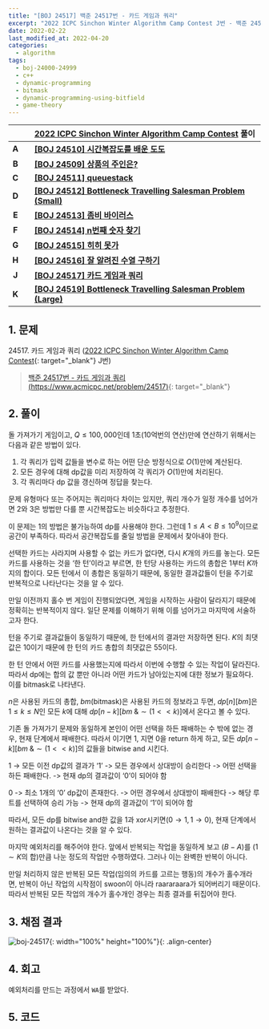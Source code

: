 ```yaml
---
title: "[BOJ 24517] 백준 24517번 - 카드 게임과 쿼리"
excerpt: "2022 ICPC Sinchon Winter Algorithm Camp Contest J번 - 백준 24517번 카드 게임과 쿼리 풀이"
date: 2022-02-22
last_modified_at: 2022-04-20
categories:
  - algorithm
tags:
  - boj-24000-24999
  - c++
  - dynamic-programming
  - bitmask
  - dynamic-programming-using-bitfield
  - game-theory
---
```


|||[2022 ICPC Sinchon Winter Algorithm Camp Contest](https://burningfalls.github.io/contest/2022-swac-baekjoon-contest/) 풀이|
|:---:|:---:|:---|
|**A**||**[[BOJ 24510] 시간복잡도를 배운 도도](https://burningfalls.github.io/algorithm/boj-24510/)**|
|**B**||**[[BOJ 24509] 상품의 주인은?](https://burningfalls.github.io/algorithm/boj-24509/)**|
|**C**||**[[BOJ 24511] queuestack](https://burningfalls.github.io/algorithm/boj-24511/)**|
|**D**||**[[BOJ 24512] Bottleneck Travelling Salesman Problem (Small)](https://burningfalls.github.io/algorithm/boj-24512/)**|
|**E**||**[[BOJ 24513] 좀비 바이러스](https://burningfalls.github.io/algorithm/boj-24513/)**|
|**F**||**[[BOJ 24514] n번째 숫자 찾기](https://burningfalls.github.io/algorithm/boj-24514/)**|
|**G**||**[[BOJ 24515] 히히 못가](https://burningfalls.github.io/algorithm/boj-24515/)**|
|**H**||**[[BOJ 24516] 잘 알려진 수열 구하기](https://burningfalls.github.io/algorithm/boj-24516/)**|
|**J**||**[[BOJ 24517] 카드 게임과 쿼리](https://burningfalls.github.io/algorithm/boj-24517/)**|
|**K**||**[[BOJ 24519] Bottleneck Travelling Salesman Problem (Large)](https://burningfalls.github.io/algorithm/boj-24519/)**|

## 1. 문제
$24517$. 카드 게임과 쿼리 ([2022 ICPC Sinchon Winter Algorithm Camp Contest](https://burningfalls.github.io/contest/2022-swac-baekjoon-contest/){: target="_blank"} J번)

> [백준 24517번 - 카드 게임과 쿼리 (https://www.acmicpc.net/problem/24517)](https://www.acmicpc.net/problem/24517){: target="_blank"}

## 2. 풀이

돌 가져가기 게임이고, $Q\leq 100,000$인데 $1$초($10$억번의 연산)만에 연산하기 위해서는 다음과 같은 방법이 있다.
1. 각 쿼리가 입력 값들을 변수로 하는 어떤 단순 방정식으로 $O(1)$만에 계산된다.
2. 모든 경우에 대해 dp값을 미리 저장하여 각 쿼리가 $O(1)$만에 처리된다.
3. 각 쿼리마다 dp 값을 갱신하며 정답을 찾는다.

문제 유형마다 또는 주어지는 쿼리마다 차이는 있지만, 쿼리 개수가 일정 개수를 넘어가면 $2$와 $3$은 방법만 다를 뿐 시간복잡도는 비슷하다고 추정한다. 

이 문제는 $1$의 방법은 불가능하여 dp를 사용해야 한다. 그런데 $1\leq A\lt B\leq 10^9$이므로 공간이 부족하다. 따라서 공간복잡도를 줄일 방법을 문제에서 찾아내야 한다. 

선택한 카드는 사라지며 사용할 수 없는 카드가 없다면, 다시 $K$개의 카드를 놓는다. 모든 카드를 사용하는 것을 ‘한 턴’이라고 부르면, 한 턴당 사용하는 카드의 총합은 $1$부터 $K$까지의 합이다. 모든 턴에서 이 총합은 동일하기 때문에, 동일한 결과값들이 턴을 주기로 반복적으로 나타난다는 것을 알 수 있다. 

만일 이전까지 홀수 번 게임이 진행되었다면, 게임을 시작하는 사람이 달라지기 때문에 정확히는 반복적이지 않다. 일단 문제를 이해하기 위해 이를 넘어가고 마지막에 서술하고자 한다.

턴을 주기로 결과값들이 동일하기 때문에, 한 턴에서의 결과만 저장하면 된다. $K$의 최댓값은 $10$이기 때문에 한 턴의 카드 총합의 최댓값은 $55$이다. 

한 턴 안에서 어떤 카드를 사용했는지에 따라서 이번에 수행할 수 있는 작업이 달라진다. 따라서 dp에는 합의 값 뿐만 아니라 어떤 카드가 남아있는지에 대한 정보가 필요하다. 이를 bitmask로 나타낸다. 

$n$은 사용된 카드의 총합, $bm$(bitmask)은 사용된 카드의 정보라고 두면, $dp[n][bm]$은 $1\leq k\leq N$인 모든 $k$에 대해 $dp[n-k][bm\;\&\sim(1\lt\lt k)]$에서 온다고 볼 수 있다. 

기존 돌 가져가기 문제와 동일하게 본인이 어떤 선택을 하든 패배하는 수 밖에 없는 경우, 현재 단계에서 패배한다. 따라서 이기면 $1$, 지면 $0$을 return 하게 하고, 모든 $dp[n-k][bm\;\&\sim(1\lt\lt k)]$의 값들을 bitwise and 시킨다.

$1$ $\rightarrow$ 모든 이전 dp값의 결과가 ‘1’ -> 모든 경우에서 상대방이 승리한다 -> 어떤 선택을 하든 패배한다. -> 현재 dp의 결과값이 ‘0’이 되어야 함

$0$ -> 최소 1개의 ‘0’ dp값이 존재한다. -> 어떤 경우에서 상대방이 패배한다 -> 해당 루트를 선택하여 승리 가능 -> 현재 dp의 결과값이 ‘1’이 되어야 함

따라서, 모든 dp를 bitwise and한 값을 $1$과 xor시키면$(0\rightarrow 1,1\rightarrow 0)$, 현재 단계에서 원하는 결과값이 나온다는 것을 알 수 있다.

마지막 예외처리를 해주어야 한다. 앞에서 반복되는 작업을 동일하게 보고 ($B-A$)를 ($1\sim K$의 합)만큼 나눈 정도의 작업만 수행하였다. 그러나 이는 완벽한 반복이 아니다.

만일 처리하지 않은 반복된 모든 작업(임의의 카드를 고르는 행동)의 개수가 홀수개라면, 반복이 아닌 작업의 시작점이 swoon이 아니라 raararaara가 되어버리기 때문이다. 따라서 반복된 모든 작업의 개수가 홀수개인 경우는 최종 결과를 뒤집어야 한다.

## 3. 채점 결과

![boj-24517](https://user-images.githubusercontent.com/30232837/161203005-5472b5e9-c572-47fc-9ae4-13c577fa22fe.png "boj-24517"){: width="100%" height="100%"}{: .align-center}

## 4. 회고

예외처리를 만드는 과정에서 `WA`를 받았다. 

## 5. 코드

<script src="https://gist.github.com/BurningFalls/e660d2f2e45e12f023617fc0f42c341c.js"></script>